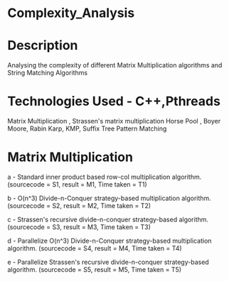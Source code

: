 # Complexity_Analysis

# Description 
Analysing the complexity of different 
Matrix Multiplication algorithms and
String Matching Algorithms

# Technologies Used  - C++,Pthreads
Matrix Multiplication , Strassen's matrix multiplication
Horse Pool , Boyer Moore, Rabin Karp, KMP, Suffix Tree Pattern Matching

# Matrix Multiplication
a - Standard inner product based row-col multiplication algorithm. (sourcecode = S1, result = M1, Time taken = T1) 

b - O(n^3) Divide-n-Conquer strategy-based multiplication algorithm. (sourcecode = S2, result = M2, Time taken = T2)

c - Strassen's recursive divide-n-conquer strategy-based algorithm. (sourcecode = S3, result = M3, Time taken = T3)

d - Parallelize O(n^3) Divide-n-Conquer strategy-based multiplication algorithm. (sourcecode = S4, result = M4, Time taken = T4)

e - Parallelize Strassen's recursive divide-n-conquer strategy-based algorithm. (sourcecode = S5, result = M5, Time taken = T5)



